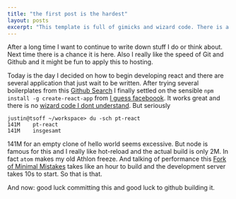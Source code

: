 ```yaml
---
title: "the first post is the hardest"
layout: posts
excerpt: "This template is full of gimicks and wizard code. There is a lot to learn"
---
```


After a long time I want to continue to write down stuff I do or think about. Next time there is a chance it is here. Also I really like the speed of Git and Github and it might be fun to apply this to hosting. 

Today is the day I decided on how to begin developing react and there are several application that just wait to be written. After trying several boilerplates from this [Github Search](https://github.com/search?o=desc&q=react+boilerplate&s=stars&type=Repositories&utf8=%E2%9C%93) I finally settled on the sensible `npm install -g create-react-app` from [I guess faceboook](https://github.com/facebookincubator/create-react-app). It works great and there is no [wizard code I dont understand](https://pragprog.com/the-pragmatic-programmer/extracts/wizards). But seriously 

```
justin@tsoff ~/workspace> du -sch pt-react 
141M	pt-react
141M	insgesamt
```

141M for an empty clone of hello world seems excessive. But node is famous for this and I really like hot-reload and the actual build is only 2M. In fact `atom` makes my old Athlon freeze. And talking of performance this [Fork of Minimal Mistakes](https://github.com/mmistakes/minimal-mistakes) takes like an hour to build and the development server takes 10s to start. So that is that.

And now: good luck committing this and good luck to github building it.




